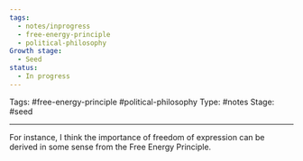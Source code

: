 ```yaml
---
tags:
  - notes/inprogress
  - free-energy-principle
  - political-philosophy
Growth stage:
  - Seed
status:
  - In progress
---
```

Tags: #free-energy-principle #political-philosophy 
Type: #notes 
Stage: #seed 

---
For instance, I think the importance of freedom of expression can be derived in some sense from the Free Energy Principle. 
